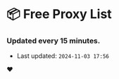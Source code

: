 # :package: Free Proxy List
### Updated every 15 minutes.

- Last updated: `2024-11-03 17:56`

:heart:
